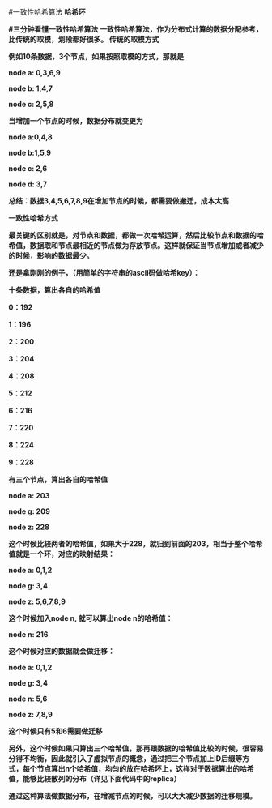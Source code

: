 #一致性哈希算法<b>
哈希环

#三分钟看懂一致性哈希算法
一致性哈希算法，作为分布式计算的数据分配参考，比传统的取模，划段都好很多。
传统的取模方式

例如10条数据，3个节点，如果按照取模的方式，那就是

node a: 0,3,6,9

node b: 1,4,7

node c: 2,5,8

 

当增加一个节点的时候，数据分布就变更为

node a:0,4,8

node b:1,5,9

node c: 2,6

node d: 3,7

 

总结：数据3,4,5,6,7,8,9在增加节点的时候，都需要做搬迁，成本太高

 

一致性哈希方式

最关键的区别就是，对节点和数据，都做一次哈希运算，然后比较节点和数据的哈希值，数据取和节点最相近的节点做为存放节点。这样就保证当节点增加或者减少的时候，影响的数据最少。

还是拿刚刚的例子，（用简单的字符串的ascii码做哈希key）：

十条数据，算出各自的哈希值

0：192

1：196

2：200

3：204

4：208

5：212

6：216

7：220

8：224

9：228

 

有三个节点，算出各自的哈希值

node a: 203

node g: 209

node z: 228

 

这个时候比较两者的哈希值，如果大于228，就归到前面的203，相当于整个哈希值就是一个环，对应的映射结果：

node a: 0,1,2

node g: 3,4

node z: 5,6,7,8,9

 

这个时候加入node n, 就可以算出node n的哈希值：

node n: 216

 

这个时候对应的数据就会做迁移：

node a: 0,1,2

node g: 3,4

node n: 5,6

node z: 7,8,9

 

这个时候只有5和6需要做迁移

另外，这个时候如果只算出三个哈希值，那再跟数据的哈希值比较的时候，很容易分得不均衡，因此就引入了虚拟节点的概念，通过把三个节点加上ID后缀等方式，每个节点算出n个哈希值，均匀的放在哈希环上，这样对于数据算出的哈希值，能够比较散列的分布（详见下面代码中的replica）

 

通过这种算法做数据分布，在增减节点的时候，可以大大减少数据的迁移规模。

